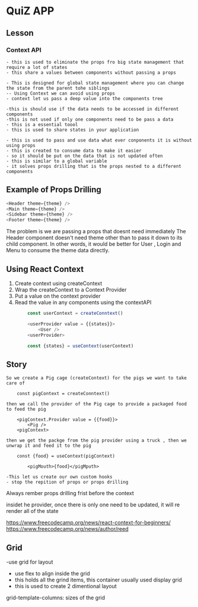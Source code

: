 # QuiZ APP

## Lesson

### Context API

    - this is used to eliminate the props fro big state management that require a lot of states
    - this share a values between components without passing a props

    - This is designed for global state management where you can change the state from the parent tohe siblings
    -- Using Context we can avoid using props
    - context let us pass a deep value into the components tree

    -this is should use if the data needs to be accessed in different components
    -this is not used if only one components need to be pass a data
    - this is a essential toool
    - this is used to share states in your application

    - this is used to pass and use data what ever conponents it is without using props
    - this is created to consume data to make it easier
    - so it should be put on the data that is not updated often
    - this is similar to a global variable
    - it solves props drilling that is the props nested to a different components

## Example of Props Drilling ##

```js
<Header theme={theme} />
<Main theme={theme} />
<Sidebar theme={theme} />
<Footer theme={theme} />

```

The problem is we are passing a props that doesnt need immediately
The Header component doesn't need theme other than to pass it down to its child component. In other words, it would be better for User , Login and Menu to consume the theme data directly.

## Using React Context ##

1. Create context using createContext
2. Wrap the createContext to a Context Provider
3. Put a value on the context provider
4. Read the value in any components using the contextAPI

```js
        const userContext = createConntext()

        <userProvider value = {{states}}>
            <User />
        <userProvider>

        const {states} = useContext(userContext)
 ```

## Story

    So we create a Pig cage (createContext) for the pigs we want to take care of
        
        const pigContext = createConntext()

    then we call the provider of the Pig cage to provide a packaged food to feed the pig
  
        <pigContext.Provider value = {{food}}>
            <Pig />
        <pigContext>

    then we get the packge from the pig provider using a truck , then we unwrap it and feed it to the pig
        
        const {food} = useContext(pigContext)

            <pigMouth>{food}</pigMputh>

    -This let us create our own custom hooks
    - stop the repition of props or props drilling


Always rember props drilling frist before the context


insidet he provider, once there is only one need to be updated, it will re render all of the state

https://www.freecodecamp.org/news/react-context-for-beginners/
https://www.freecodecamp.org/news/author/reed



## Grid ##

 -use grid for layout
- use  flex to align inside the grid
- this holds all the grind items, this container usually used display grid
- this is used to create 2 dimentional layout

grid-template-columns: sizes of the grid